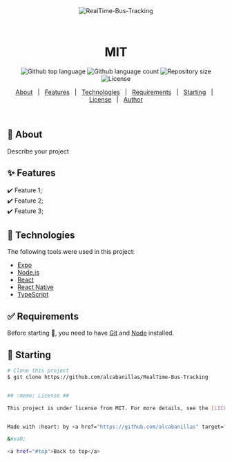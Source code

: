 <div align="center" id="top"> 
  <img src="./.github/app.gif" alt="RealTime-Bus-Tracking" />

  &#xa0;

  <!-- <a href="https://mit.netlify.app">Demo</a> -->
</div>

<h1 align="center">MIT</h1>

<p align="center">
  <img alt="Github top language" src="https://img.shields.io/github/languages/top/alcabanillas/RealTime-Bus-Tracking?color=56BEB8">

  <img alt="Github language count" src="https://img.shields.io/github/languages/count/alcabanillas/RealTime-Bus-Tracking?color=56BEB8">

  <img alt="Repository size" src="https://img.shields.io/github/repo-size/alcabanillas/RealTime-Bus-Tracking?color=56BEB8">

  <img alt="License" src="https://img.shields.io/github/license/alcabanillas/RealTime-Bus-Tracking?color=56BEB8">

  <!-- <img alt="Github issues" src="https://img.shields.io/github/issues/alcabanillas/mit?color=56BEB8" /> -->

  <!-- <img alt="Github forks" src="https://img.shields.io/github/forks/alcabanillas/mit?color=56BEB8" /> -->

  <!-- <img alt="Github stars" src="https://img.shields.io/github/stars/alcabanillas/mit?color=56BEB8" /> -->
</p>

<!-- Status -->

<!-- <h4 align="center"> 
	🚧  MIT 🚀 Under construction...  🚧
</h4> 

<hr> -->

<p align="center">
  <a href="#dart-about">About</a> &#xa0; | &#xa0; 
  <a href="#sparkles-features">Features</a> &#xa0; | &#xa0;
  <a href="#rocket-technologies">Technologies</a> &#xa0; | &#xa0;
  <a href="#white_check_mark-requirements">Requirements</a> &#xa0; | &#xa0;
  <a href="#checkered_flag-starting">Starting</a> &#xa0; | &#xa0;
  <a href="#memo-license">License</a> &#xa0; | &#xa0;
  <a href="https://github.com/alcabanillas" target="_blank">Author</a>
</p>

<br>

## :dart: About ##

Describe your project

## :sparkles: Features ##

:heavy_check_mark: Feature 1;\
:heavy_check_mark: Feature 2;\
:heavy_check_mark: Feature 3;

## :rocket: Technologies ##

The following tools were used in this project:

- [Expo](https://expo.io/)
- [Node.js](https://nodejs.org/en/)
- [React](https://pt-br.reactjs.org/)
- [React Native](https://reactnative.dev/)
- [TypeScript](https://www.typescriptlang.org/)

## :white_check_mark: Requirements ##

Before starting :checkered_flag:, you need to have [Git](https://git-scm.com) and [Node](https://nodejs.org/en/) installed.

## :checkered_flag: Starting ##

```bash
# Clone this project
$ git clone https://github.com/alcabanillas/RealTime-Bus-Tracking


## :memo: License ##

This project is under license from MIT. For more details, see the [LICENSE](LICENSE.md) file.


Made with :heart: by <a href="https://github.com/alcabanillas" target="_blank">Alvaro Cabanillas</a>

&#xa0;

<a href="#top">Back to top</a>

